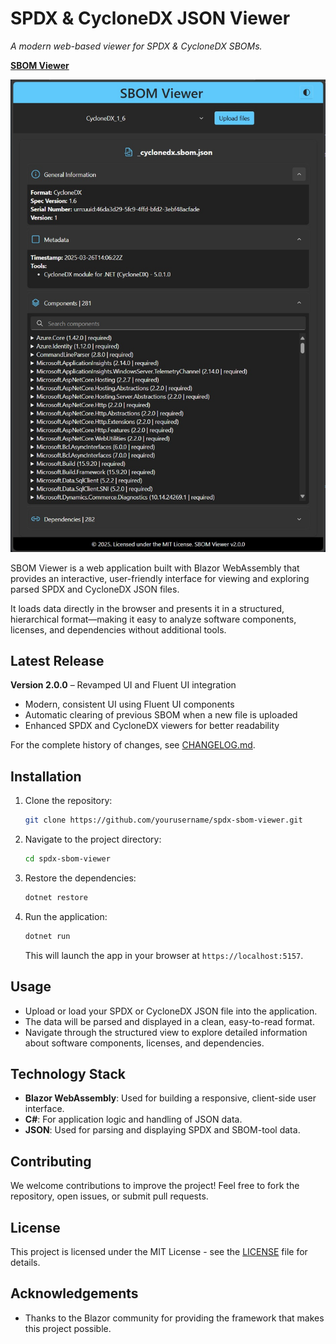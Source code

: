 ﻿
# SPDX & CycloneDX JSON Viewer
*A modern web-based viewer for SPDX & CycloneDX SBOMs.*

[**SBOM Viewer**](https://sbomviewer.com)

<div align="center">
  <img src="./sbomviewer_v2.jpeg" alt="SBOM Viewer Screenshot" width="600">
</div>

SBOM Viewer is a web application built with Blazor WebAssembly that provides an interactive, user-friendly interface for viewing and exploring parsed SPDX and CycloneDX JSON files.

It loads data directly in the browser and presents it in a structured, hierarchical format—making it easy to analyze software components, licenses, and dependencies without additional tools.

## Latest Release

**Version 2.0.0** – Revamped UI and Fluent UI integration

- Modern, consistent UI using Fluent UI components
- Automatic clearing of previous SBOM when a new file is uploaded
- Enhanced SPDX and CycloneDX viewers for better readability

For the complete history of changes, see [CHANGELOG.md](./CHANGELOG.md).


## Installation

1. Clone the repository:
   ```bash
   git clone https://github.com/yourusername/spdx-sbom-viewer.git
   ```

2. Navigate to the project directory:
   ```bash
   cd spdx-sbom-viewer
   ```

3. Restore the dependencies:
   ```bash
   dotnet restore
   ```

4. Run the application:
   ```bash
   dotnet run
   ```

   This will launch the app in your browser at `https://localhost:5157`.

## Usage

- Upload or load your SPDX or CycloneDX JSON file into the application.
- The data will be parsed and displayed in a clean, easy-to-read format.
- Navigate through the structured view to explore detailed information about software components, licenses, and dependencies.

## Technology Stack

- **Blazor WebAssembly**: Used for building a responsive, client-side user interface.
- **C#**: For application logic and handling of JSON data.
- **JSON**: Used for parsing and displaying SPDX and SBOM-tool data.

## Contributing

We welcome contributions to improve the project! Feel free to fork the repository, open issues, or submit pull requests.

## License

This project is licensed under the MIT License - see the [LICENSE](LICENSE) file for details.

## Acknowledgements

- Thanks to the Blazor community for providing the framework that makes this project possible.
